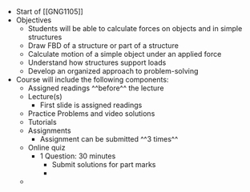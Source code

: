 - Start of [[GNG1105]]
- Objectives
	- Students will be able to calculate forces on objects and in simple structures
	- Draw FBD of a structure or part of a structure
	- Calculate motion of a simple object under an applied force
	- Understand how structures support loads
	- Develop an organized approach to problem-solving
- Course will include the following components:
	- Assigned readings ^^before^^ the lecture
	- Lecture(s)
		- First slide is assigned readings
	- Practice Problems and video solutions
	- Tutorials
	- Assignments
		- Assignment can be submitted ^^3 times^^
	- Online quiz
		- 1 Question: 30 minutes
			- Submit solutions for part marks
			-
	-
